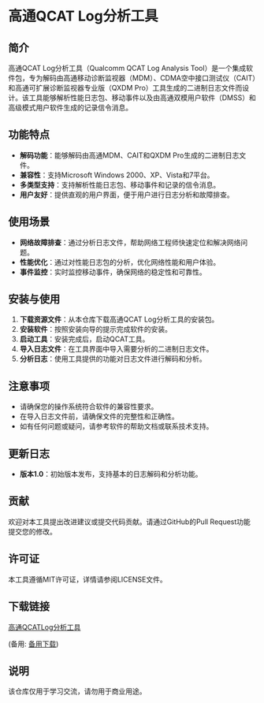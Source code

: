 # 高通QCAT Log分析工具

## 简介
高通QCAT Log分析工具（Qualcomm QCAT Log Analysis Tool）是一个集成软件包，专为解码由高通移动诊断监视器（MDM）、CDMA空中接口测试仪（CAIT）和高通可扩展诊断监视器专业版（QXDM Pro）工具生成的二进制日志文件而设计。该工具能够解析性能日志包、移动事件以及由高通双模用户软件（DMSS）和高级模式用户软件生成的记录信令消息。

## 功能特点
- **解码功能**：能够解码由高通MDM、CAIT和QXDM Pro生成的二进制日志文件。
- **兼容性**：支持Microsoft Windows 2000、XP、Vista和7平台。
- **多类型支持**：支持解析性能日志包、移动事件和记录的信令消息。
- **用户友好**：提供直观的用户界面，便于用户进行日志分析和故障排查。

## 使用场景
- **网络故障排查**：通过分析日志文件，帮助网络工程师快速定位和解决网络问题。
- **性能优化**：通过对性能日志包的分析，优化网络性能和用户体验。
- **事件监控**：实时监控移动事件，确保网络的稳定性和可靠性。

## 安装与使用
1. **下载资源文件**：从本仓库下载高通QCAT Log分析工具的安装包。
2. **安装软件**：按照安装向导的提示完成软件的安装。
3. **启动工具**：安装完成后，启动QCAT工具。
4. **导入日志文件**：在工具界面中导入需要分析的二进制日志文件。
5. **分析日志**：使用工具提供的功能对日志文件进行解码和分析。

## 注意事项
- 请确保您的操作系统符合软件的兼容性要求。
- 在导入日志文件前，请确保文件的完整性和正确性。
- 如有任何问题或疑问，请参考软件的帮助文档或联系技术支持。

## 更新日志
- **版本1.0**：初始版本发布，支持基本的日志解码和分析功能。

## 贡献
欢迎对本工具提出改进建议或提交代码贡献。请通过GitHub的Pull Request功能提交您的修改。

## 许可证
本工具遵循MIT许可证，详情请参阅LICENSE文件。

## 下载链接
[高通QCATLog分析工具](https://pan.quark.cn/s/c6cb6ca67e9f) 

(备用: [备用下载](https://pan.baidu.com/s/1HNR36mKdHOkpX8yj-_WTJQ?pwd=1234))

## 说明

该仓库仅用于学习交流，请勿用于商业用途。
